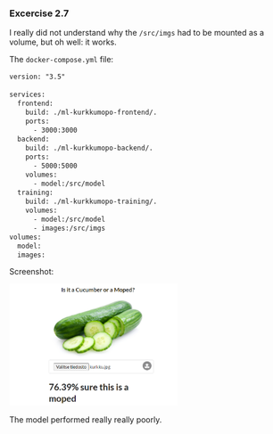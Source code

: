 ### Excercise 2.7

I really did not understand why the ```/src/imgs``` had to be mounted as a volume, but oh well: it works.

The ```docker-compose.yml``` file:

```
version: "3.5"

services:
  frontend:
    build: ./ml-kurkkumopo-frontend/.
    ports:
      - 3000:3000
  backend:
    build: ./ml-kurkkumopo-backend/.
    ports:
      - 5000:5000
    volumes: 
      - model:/src/model
  training:
    build: ./ml-kurkkumopo-training/.
    volumes:
      - model:/src/model
      - images:/src/imgs
volumes:
  model:
  images:
```
Screenshot:

<img src="screenshot.PNG" width="60%">

The model performed really really poorly.
